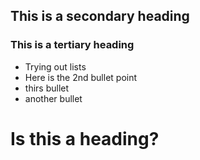 ## This is a secondary heading
### This is a tertiary heading

* Trying out lists
* Here is the 2nd bullet point
* thirs bullet
* another bullet

# Is this a heading?